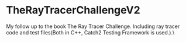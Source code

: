 # TheRayTracerChallengeV2
My follow up to the book The Ray Tracer Challenge. Including ray tracer code and test files(Both in C++, Catch2 Testing Framework is used.).\
